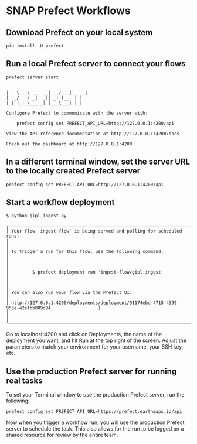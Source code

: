 # SNAP Prefect Workflows

## Download Prefect on your local system

`pip install -U prefect`

## Run a local Prefect server to connect your flows

```
prefect server start

 ___ ___ ___ ___ ___ ___ _____
| _ \ _ \ __| __| __/ __|_   _|
|  _/   / _|| _|| _| (__  | |
|_| |_|_\___|_| |___\___| |_|

Configure Prefect to communicate with the server with:

    prefect config set PREFECT_API_URL=http://127.0.0.1:4200/api

View the API reference documentation at http://127.0.0.1:4200/docs

Check out the dashboard at http://127.0.0.1:4200
```

## In a different terminal window, set the server URL to the locally created Prefect server

`prefect config set PREFECT_API_URL=http://127.0.0.1:4200/api`

## Start a workflow deployment

```
$ python gipl_ingest.py

╭────────────────────────────────────────────────────────────────────────────────────────────────────╮
│ Your flow 'ingest-flow' is being served and polling for scheduled runs!                            │
│                                                                                                    │
│ To trigger a run for this flow, use the following command:                                         │
│                                                                                                    │
│         $ prefect deployment run 'ingest-flow/gipl-ingest'                                         │
│                                                                                                    │
│ You can also run your flow via the Prefect UI:                                                     │
│ http://127.0.0.1:4200/deployments/deployment/91174ebd-4715-4399-953e-42efbb889d94                  │
│                                                                                                    │
╰────────────────────────────────────────────────────────────────────────────────────────────────────╯
```

Go to localhost:4200 and click on Deployments, the name of the deployment you want, and hit Run at the top right of the screen. Adjust the parameters to match your environment for your username, your SSH key, etc.

## Use the production Prefect server for running real tasks

To set your Terminal window to use the production Prefect server, run the following:

`prefect config set PREFECT_API_URL=https://prefect.earthmaps.io/api`

Now when you trigger a workflow run, you will use the production Prefect server to schedule the task. This also allows for the run to be logged on a shared resource for review by the entire team.
